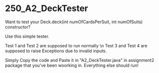 # 250_A2_DeckTester

Want to test your Deck.deck(int numOfCardsPerSuit, int numOfSuits) constructor?

Use this simple tester. 

Test 1 and Test 2 are supposed to run normally \n
Test 3 and Test 4 are supposed to raise Exceptions due to invalid inputs. 

Simply Copy the code and Paste it in "A2_DeckTester.java" in assignment2 package that you've been woorking in. Everything else should run!
